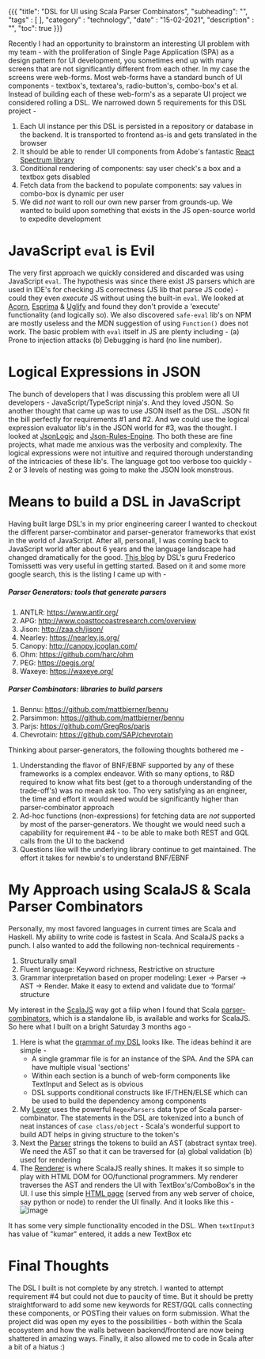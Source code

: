 {{{
    "title": "DSL for UI using Scala Parser Combinators",
    "subheading": "",
    "tags" : [  ],
    "category" : "technology",
    "date" : "15-02-2021",
    "description" : "",
    "toc": true
}}}

Recently I had an opportunity to brainstorm an interesting UI problem with my team - with the proliferation of Single Page Application (SPA) as a design pattern for UI development, you sometimes end up with many screens that are not significantly different from each other. In my case the screens were web-forms. Most web-forms have a standard bunch of UI components - textbox's, textarea's, radio-button's, combo-box's et al. Instead of building each of these web-form's as a separate UI project we considered rolling a DSL. We narrowed down 5 requirements for this DSL project -
1. Each UI instance per this DSL is persisted in a repository or database in the backend. It is transported to frontend as-is and gets translated in the browser
2. It should be able to render UI components from Adobe's fantastic [React Spectrum library](https://react-spectrum.adobe.com/react-spectrum/)
3. Conditional rendering of components: say user check's a box and a textbox gets disabled
4. Fetch data from the backend to populate components: say values in combo-box is dynamic per user
5. We did *not* want to roll our own new parser from grounds-up. We wanted to build upon something that exists in the JS open-source world to expedite development 

# JavaScript `eval` is Evil
The very first approach we quickly considered and discarded was using JavaScript `eval`. The hypothesis was since there exist JS parsers which are used in IDE's for checking JS correctness (JS lib that parse JS code) - could they even *execute* JS without using the built-in `eval`. We looked at [Acorn](https://github.com/acornjs/acorn), [Esprima](https://esprima.org/) & [Uglify](http://lisperator.net/uglifyjs/) and found they don't provide a 'execute' functionality (and logically so). We also discovered `safe-eval` lib's on NPM are mostly useless and the MDN suggestion of using `Function()` does not work. The basic problem with `eval` itself in JS are plenty including - (a) Prone to injection attacks (b) Debugging is hard (no line number).

# Logical Expressions in JSON
The bunch of developers that I was discussing this problem were all UI developers - JavaScript/TypeScript ninja's. And they loved JSON. So another thought that came up was to use JSON itself as the DSL. JSON fit the bill perfectly for requirements #1 and #2. And we could use the logical expression evaluator lib's in the JSON world for #3, was the thought. I looked at [JsonLogic](https://jsonlogic.com/) and [Json-Rules-Engine](https://www.npmjs.com/package/json-rules-engine). Tho both these are fine projects, what made me anxious was the verbosity and complexity. The logical expressions were not intuitive and required thorough understanding of the intricacies of these lib's. The language got too verbose too quickly - 2 or 3 levels of nesting was going to make the JSON look monstrous.

# Means to build a DSL in JavaScript
Having built large DSL's in my prior engineering career I wanted to checkout the different parser-combinator and parser-generator frameworks that exist in the world of JavaScript. After all, personall, I was coming back to JavaScript world after about 6 years and the language landscape had changed dramatically for the good. [This blog](https://tomassetti.me/parsing-in-javascript/) by DSL's guru Frederico Tomissetti was very useful in getting started. Based on it and some more google search, this is the listing I came up with -

##### Parser Generators: tools that generate parsers
1. ANTLR: https://www.antlr.org/
2. APG: http://www.coasttocoastresearch.com/overview
3. Jison: http://zaa.ch/jison/
4. Nearley: https://nearley.js.org/
5. Canopy: http://canopy.jcoglan.com/
6. Ohm: https://github.com/harc/ohm
7. PEG: https://pegjs.org/
8. Waxeye: https://waxeye.org/

##### Parser Combinators: libraries to build parsers
1. Bennu: https://github.com/mattbierner/bennu
2. Parsimmon: https://github.com/mattbierner/bennu
3. Parjs: https://github.com/GregRos/parjs
4. Chevrotain: https://github.com/SAP/chevrotain

Thinking about parser-generators, the following thoughts bothered me -
1. Understanding the flavor of BNF/EBNF supported by any of these frameworks is a complex endeavor. With so many options, to R&D required to know what fits best (get to a thorough understanding of the trade-off's) was no mean ask too. Tho very satisfying as an engineer, the time and effort it would need would be significantly higher than parser-combinator approach
2. Ad-hoc functions (non-expressions) for fetching data are *not* supported by most of the parser-generators. We thought we would need such a capability for requirement #4 - to be able to make both REST and GQL calls from the UI to the backend
3. Questions like will the underlying library continue to get maintained. The effort it takes for newbie's to understand BNF/EBNF

# My Approach using ScalaJS & Scala Parser Combinators
Personally, my most favored languages in current times are Scala and Haskell. My ability to write code is fastest in Scala. And ScalaJS packs a punch. I also wanted to add the following non-technical requirements -
1. Structurally small 
2. Fluent language: Keyword richness, Restrictive on structure
3. Grammar interpretation based on proper modeling: Lexer → Parser → AST → Render. Make it easy to extend and validate due to ‘formal’ structure

My interest in the [ScalaJS](https://www.scala-js.org/) way got a filip when I found that Scala [parser-combinators](https://github.com/scala/scala-parser-combinators#scalajs-and-scala-native), which is a standalone lib, is available and works for ScalaJS. So here what I built on a bright Saturday 3 months ago -

1. Here is what the [grammar of my DSL](https://github.com/bharath12345/ui-parser-combinator/blob/main/src/main/scala/tutorial/webapp/ParserApp.scala#L7) looks like. The ideas behind it are simple -
   * A single grammar file is for an instance of the SPA. And the SPA can have multiple visual 'sections' 
   * Within each section is a bunch of web-form components like TextInput and Select as is obvious
   * DSL supports conditional constructs like IF/THEN/ELSE which can be used to build the dependency among components
2. My [Lexer](https://github.com/bharath12345/ui-parser-combinator/blob/main/src/main/scala/tutorial/webapp/Lexer.scala) uses the powerful `RegexParsers` data type of Scala parser-combinator. The statements in the DSL are tokenized into a bunch of neat instances of `case class/object` - Scala's wonderful support to build ADT helps in giving structure to the token's
3. Next the [Parser](https://github.com/bharath12345/ui-parser-combinator/blob/main/src/main/scala/tutorial/webapp/SchemaParser.scala) strings the tokens to build an AST (abstract syntax tree). We need the AST so that it can be traversed for (a) global validation (b) used for rendering
4. The [Renderer](https://github.com/bharath12345/ui-parser-combinator/blob/main/src/main/scala/tutorial/webapp/Render.scala) is where ScalaJS really shines. It makes it so simple to play with HTML DOM for OO/functional programmers. My renderer traverses the AST and renders the UI with TextBox's/ComboBox's in the UI. I use this simple [HTML page](https://github.com/bharath12345/ui-parser-combinator/blob/main/index-dev.html) (served from any web server of choice, say python or node) to render the UI finally. And it looks like this -
![image](http://bharathwrites.in/assets/images/scalajs.png)

It has some very simple functionality encoded in the DSL. When `textInput3` has value of "kumar" entered, it adds a new TextBox etc

# Final Thoughts
The DSL I built is not complete by any stretch. I wanted to attempt requirement #4 but could not due to paucity of time. But it should be pretty straightforward to add some new keywords for REST/GQL calls connecting these components, or POSTing their values on form submission. What the project did was open my eyes to the possibilities - both within the Scala ecosystem and how the walls between backend/frontend are now being shattered in amazing ways. Finally, it also allowed me to code in Scala after a bit of a hiatus :)
 
 

